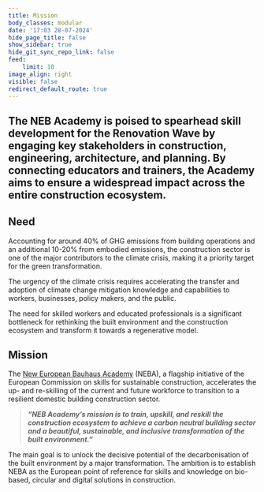 ```yaml
---
title: Mission
body_classes: modular
date: '17:03 28-07-2024'
hide_page_title: false
show_sidebar: true
hide_git_sync_repo_link: false
feed:
    limit: 10
image_align: right
visible: false
redirect_default_route: true
---
```


## The NEB Academy is poised to spearhead skill development for the Renovation Wave by engaging key stakeholders in construction, engineering, architecture, and planning. By connecting educators and trainers, the Academy aims to ensure a widespread impact across the entire construction ecosystem.

## Need

Accounting for around 40% of GHG emissions from building operations and an additional 10-20% from embodied emissions, the construction sector is one of the major contributors to the climate crisis, making it a priority target for the green transformation.

The urgency of the climate crisis requires accelerating the transfer and adoption of climate change mitigation knowledge and capabilities to workers, businesses, policy makers, and the public.

The need for skilled workers and educated professionals is a significant bottleneck for rethinking the built environment and the construction ecosystem and transform it towards a regenerative model.

## Mission 

The [New European Bauhaus Academy](https://new-european-bauhaus.europa.eu/about/neb-academy_en) (NEBA), a flagship initiative of the European Commission on skills for sustainable construction, accelerates the up- and re-skilling of the current and future workforce to transition to a resilient domestic building construction sector.

> **_“NEB Academy’s mission is to train, upskill, and reskill the construction ecosystem to achieve a carbon neutral building sector and a beautiful, sustainable, and inclusive transformation of the built environment.”_**

The main goal is to unlock the decisive potential of the decarbonisation of the built environment by a major transformation. The ambition is to establish NEBA as the European point of reference for skills and knowledge on bio-based, circular and digital solutions in construction.